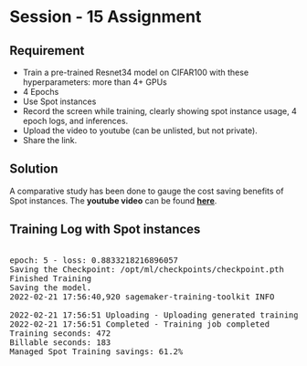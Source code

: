 # Session - 15 Assignment

## Requirement

- Train a pre-trained Resnet34 model on CIFAR100 with these hyperparameters:
more than 4+ GPUs
- 4 Epochs
- Use Spot instances
- Record the screen while training, clearly showing spot instance usage, 4 epoch logs, and inferences. 
- Upload the video to youtube (can be unlisted, but not private). 
- Share the link.


## Solution

A comparative study has been done to gauge the cost saving benefits of Spot instances.
The **youtube video** can be found **[here](https://youtu.be/wMIs3WGE_N8)**.


## Training Log with Spot instances
<pre>

epoch: 5 - loss: 0.8833218216896057
Saving the Checkpoint: /opt/ml/checkpoints/checkpoint.pth
Finished Training
Saving the model.
2022-02-21 17:56:40,920 sagemaker-training-toolkit INFO     Reporting training SUCCESS

2022-02-21 17:56:51 Uploading - Uploading generated training model
2022-02-21 17:56:51 Completed - Training job completed
Training seconds: 472
Billable seconds: 183
Managed Spot Training savings: 61.2%

</pre>

